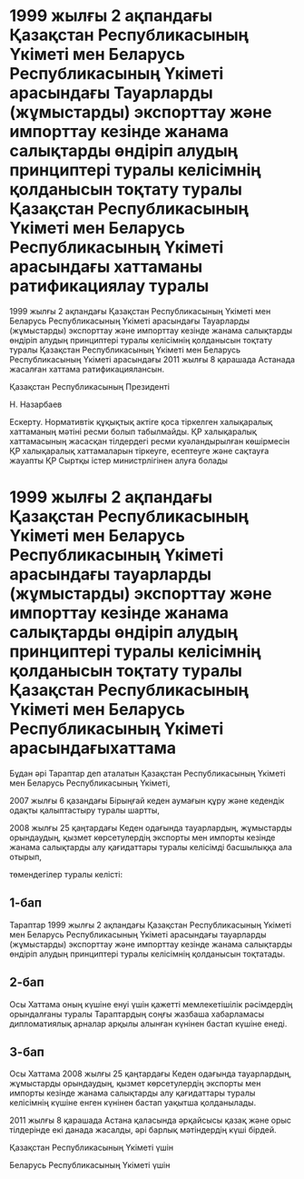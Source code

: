 # 1999 жылғы 2 ақпандағы Қазақстан Республикасының Үкіметі мен Беларусь Республикасының Үкіметі арасындағы Тауарларды (жұмыстарды) экспорттау және импорттау кезінде жанама салықтарды өндіріп алудың принциптері туралы келісімнің қолданысын тоқтату туралы Қазақстан Республикасының Үкіметі мен Беларусь Республикасының Үкіметі арасындағы хаттаманы ратификациялау туралы

1999 жылғы 2 ақпандағы Қазақстан Республикасының Үкіметі мен Беларусь Республикасының Үкіметі арасындағы Тауарларды (жұмыстарды) экспорттау және импорттау кезінде жанама салықтарды өндіріп алудың принциптері туралы келісімнің қолданысын тоқтату туралы Қазақстан Республикасының Үкіметі мен Беларусь Республикасының Үкіметі арасындағы 2011 жылғы 8 қарашада Астанада жасалған хаттама ратификациялансын.

Қазақстан Республикасының Президенті

Н. Назарбаев

Ескерту. Нормативтік құқықтық актіге қоса тіркелген халықаралық хаттаманың мәтіні ресми болып табылмайды. ҚР халықаралық хаттамасының жасасқан тілдердегі ресми куәландырылған көшірмесін ҚР халықаралық хаттамаларын тіркеуге, есептеуге және сақтауға жауапты ҚР Сыртқы істер министрлігінен алуға болады

# 1999 жылғы 2 ақпандағы Қазақстан Республикасының Үкіметі мен Беларусь Республикасының Үкіметі арасындағы тауарларды (жұмыстарды) экспорттау және импорттау кезінде жанама салықтарды өндіріп алудың принциптері туралы келісімнің қолданысын тоқтату туралы Қазақстан Республикасының Үкіметі мен Беларусь Республикасының Үкіметі арасындағыхаттама

Бұдан әрі Тараптар деп аталатын Қазақстан Республикасының Үкіметі мен Беларусь Республикасының Үкіметі,

2007 жылғы 6 қазандағы Бірыңғай кеден аумағын құру және кедендік одақты қалыптастыру туралы шартты,

2008 жылғы 25 қаңтардағы Кеден одағында тауарлардың, жұмыстарды орындаудың, қызмет көрсетулердің экспорты мен импорты кезінде жанама салықтарды алу қағидаттары туралы келісімді басшылыққа ала отырып,

төмендегілер туралы келісті:

## 1-бап

Тараптар 1999 жылғы 2 ақпандағы Қазақстан Республикасының Үкіметі мен Беларусь Республикасының Үкіметі арасындағы тауарларды (жұмыстарды) экспорттау және импорттау кезінде жанама салықтарды өндіріп алудың принциптері туралы келісімнің қолданысын тоқтатады.

## 2-бап

Осы Хаттама оның күшіне енуі үшін қажетті мемлекетішілік рәсімдердің орындалғаны туралы Тараптардың соңғы жазбаша хабарламасы дипломатиялық арналар арқылы алынған күнінен бастап күшіне енеді.

## 3-бап

Осы Хаттама 2008 жылғы 25 қаңтардағы Кеден одағында тауарлардың, жұмыстарды орындаудың, қызмет көрсетулердің экспорты мен импорты кезінде жанама салықтарды алу қағидаттары туралы келісімнің күшіне енген күнінен бастап уақытша қолданылады.

2011 жылғы 8 қарашада Астана қаласында әрқайсысы қазақ және орыс тілдерінде екі данада жасалды, әрі барлық мәтіндердің күші бірдей.

Қазақстан Республикасының Үкіметі үшін

Беларусь Республикасының Үкіметі үшін


